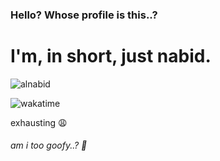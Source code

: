 ### Hello? Whose profile is this..?

<!--
**alnabid/alnabid** is a ✨ _special_ ✨ repository because its `README.md` (this file) appears on your GitHub profile.

Here are some ideas to get you started:

- 🔭 I’m currently working on ...
- 🌱 I’m currently learning ...
- 👯 I’m looking to collaborate on ...
- 🤔 I’m looking for help with ...
- 💬 Ask me about ...
- 📫 How to reach me: ...
- 😄 Pronouns: ...
- ⚡ Fun fact: ...
-->
# I'm, in short, just nabid.

![alnabid](https://github-readme-stats.vercel.app/api/top-langs/?username=hasethakuru&layout=compact&theme=radical)

![wakatime](https://wakatime.com/badge/user/1d2b53a4-2320-4851-8064-1cd0c9ef4460.svg)

exhausting :weary:
###### am i too goofy..? :thinking:
